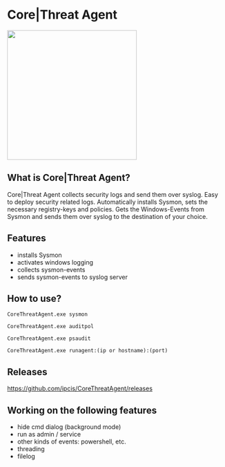 # Core|Threat Agent
<img src="https://corethreat.net/assets/img/logo.png" height="300px"> 

## What is Core|Threat Agent?
Core|Threat Agent collects security logs and send them over syslog.
Easy to deploy security related logs.
Automatically installs Sysmon, sets the necessary registry-keys and policies.
Gets the Windows-Events from Sysmon and sends them over syslog to the destination of your choice.

## Features
+ installs Sysmon
+ activates windows logging
+ collects sysmon-events
+ sends sysmon-events to syslog server

## How to use?
<code>CoreThreatAgent.exe sysmon</code>

<code>CoreThreatAgent.exe auditpol</code>

<code>CoreThreatAgent.exe psaudit</code>

<code>CoreThreatAgent.exe runagent:(ip or hostname):(port)</code>

## Releases
https://github.com/ipcis/CoreThreatAgent/releases
  
## Working on the following features
- hide cmd dialog (background mode)
- run as admin / service
- other kinds of events: powershell, etc.
- threading
- filelog
